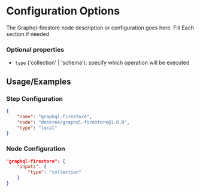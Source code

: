 # Configuration Options

The Graphql-firestore node description or configuration goes here.
Fill Each section if needed

### Optional properties

-   `type` ('collection' | 'schema'): specify which operation will be executed

## Usage/Examples

### Step Configuration

```json
{
    "name": "graphql-firestore",
    "node": "deskree/graphql-firestore@1.0.0",
    "type": "local"
}
```

### Node Configuration

```json
"graphql-firestore": {
    "inputs": {
        "type": "collection"
    }
}
```
